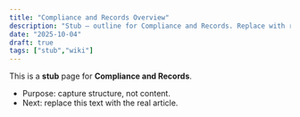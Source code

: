 ```yaml
---
title: "Compliance and Records Overview"
description: "Stub — outline for Compliance and Records. Replace with real content."
date: "2025-10-04"
draft: true
tags: ["stub","wiki"]
---
```

This is a **stub** page for **Compliance and Records**. 

- Purpose: capture structure, not content.
- Next: replace this text with the real article.
